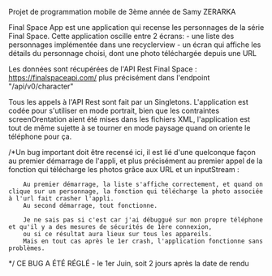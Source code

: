 Projet de programmation mobile de 3ème année de Samy ZERARKA

Final Space App est une application qui recense les personnages de la série Final Space.
Cette application oscille entre 2 écrans:
        - une liste des personnages implémentée dans une recyclerview
        - un écran qui affiche les détails du personnage choisi, dont une photo téléchargée depuis une URL
        
Les données sont récupérées de l'API Rest Final Space : https://finalspaceapi.com/
plus précisément dans l'endpoint "/api/v0/character"

Tous les appels à l'API Rest sont fait par un Singletons.
L'application est codée pour s'utiliser en mode portrait, bien que les contraintes screenOrentation aient été mises dans les fichiers XML, 
l'application est tout de même sujette à se tourner en mode paysage quand on oriente le téléphone pour ça.




/*Un bug important doit être recensé ici, il est lié d'une quelconque façon au premier démarrage de l'appli, 
et plus précisément au premier appel de la fonction qui télécharge les photos grâce aux URL et un inputStream :

        Au premier démarrage, la liste s'affiche correctement, et quand on clique sur un personnage, la fonction qui télécharge la photo associée à l'url fait crasher l'appli.
        Au second démarrage, tout fonctionne. 
        
        Je ne sais pas si c'est car j'ai débuggué sur mon propre téléphone et qu'il y a des mesures de sécurités de 1ère connexion,
        ou si ce résultat aura lieux sur tous les appareils.
        Mais en tout cas après le 1er crash, l'application fonctionne sans problèmes.
*/              CE BUG A ÉTÉ RÉGLÉ - le 1er Juin, soit 2 jours après la date de rendu
        

